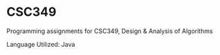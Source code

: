 # CSC349
Programming assignments for CSC349, Design &amp; Analysis of Algorithms

Language Utilized: Java
